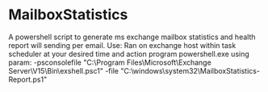 # MailboxStatistics
A powershell script to generate ms exchange mailbox statistics and health report will sending per email. 
Use: Ran on exchange host within task scheduler at your desired time and action program powershell.exe using param: -psconsolefile "C:\Program Files\Microsoft\Exchange Server\V15\Bin\exshell.psc1" -file "C:\windows\system32\MailboxStatistics-Report.ps1"
